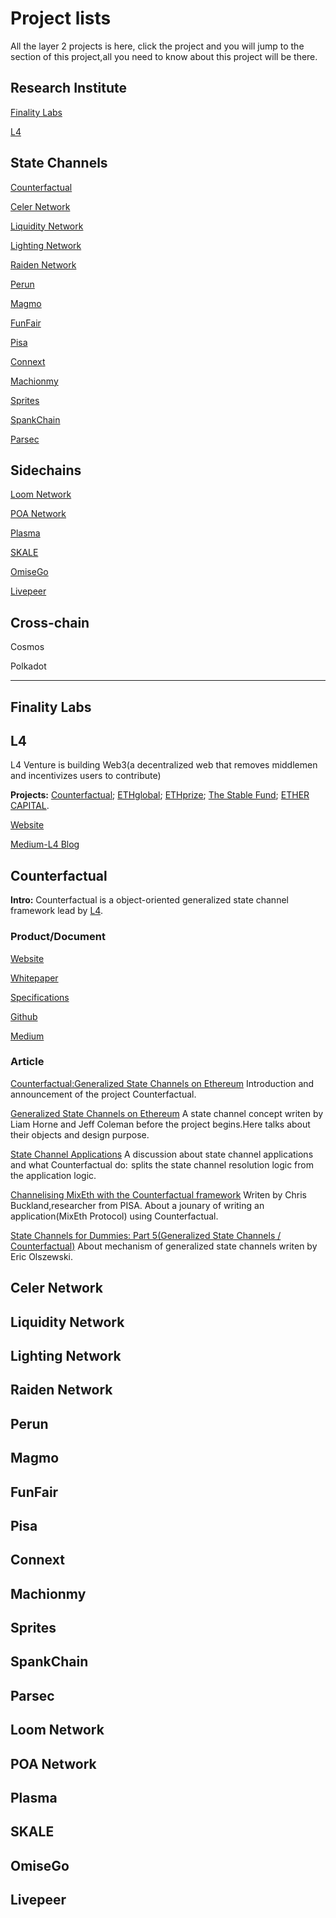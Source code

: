 # Project lists
All the layer 2 projects is here, click the project and you will jump to the section of this project,all you need to know about this project will be there.

## Research Institute
 [Finality Labs](https://github.com/Awesome-Layer-2/Project#finality-labs)
 
 [L4](https://github.com/Awesome-Layer-2/Project#l4)


## State Channels
 
 [Counterfactual](https://github.com/Awesome-Layer-2/Project#counterfactual)
 
 [Celer Network](https://github.com/Awesome-Layer-2/Project#celer-network)
 
 [Liquidity Network](https://github.com/Awesome-Layer-2/Project#liquidity-network)
 
 [Lighting Network](https://github.com/Awesome-Layer-2/Project#lighting-network)
 
 [Raiden Network](https://github.com/Awesome-Layer-2/Project#raiden-network)
 
 [Perun](https://github.com/Awesome-Layer-2/Project#perun)
 
 [Magmo](https://github.com/Awesome-Layer-2/Project#magmo)
 
 [FunFair](https://github.com/Awesome-Layer-2/Project#funfair)
 
 [Pisa](https://github.com/Awesome-Layer-2/Project#pisa)
 
 [Connext](https://github.com/Awesome-Layer-2/Project#connext)
 
 [Machionmy](https://github.com/Awesome-Layer-2/Project#machionmy)
 
 [Sprites](https://github.com/Awesome-Layer-2/Project#sprites)
 
 [SpankChain](https://github.com/Awesome-Layer-2/Project#spankchain)
 
 [Parsec](https://github.com/Awesome-Layer-2/Project#parsec)



## Sidechains
 [Loom Network](https://github.com/Awesome-Layer-2/Project#loom-network)
 
 [POA Network](https://github.com/Awesome-Layer-2/Project#poa-network)
 
 [Plasma](https://github.com/Awesome-Layer-2/Project#plasma)
 
 [SKALE](https://github.com/Awesome-Layer-2/Project#skale)
 
 [OmiseGo](https://github.com/Awesome-Layer-2/Project#omisego)
 
 [Livepeer](https://github.com/Awesome-Layer-2/Project#livepeer)

 

## Cross-chain
Cosmos

Polkadot

***

## Finality Labs
## L4
 L4 Venture is building Web3(a decentralized web that removes middlemen and incentivizes users to contribute)
 
 **Projects:** [Counterfactual](https://github.com/Awesome-Layer-2/Project#counterfactual);
 [ETHglobal](https://ethglobal.co/);
 [ETHprize](http://ethprize.io/);
 [The Stable Fund](https://stable.fund/);
 [ETHER CAPITAL](https://ethcap.co/).
 
 [Website](https://l4.ventures/)
 
 [Medium-L4 Blog](https://medium.com/l4-media)

## Counterfactual
**Intro:** Counterfactual is a object-oriented generalized state channel framework lead by [L4](https://l4.ventures/).
### Product/Document
[Website](https://www.counterfactual.com/)

[Whitepaper](https://l4.ventures/papers/statechannels.pdf)

[Specifications](https://specs.counterfactual.com/)

[Github](https://github.com/counterfactual)

[Medium](https://medium.com/statechannels)

### Article
[Counterfactual:Generalized State Channels on Ethereum](https://medium.com/statechannels/counterfactual-generalized-state-channels-on-ethereum-d38a36d25fc6) Introduction and announcement of the project Counterfactual.

[Generalized State Channels on Ethereum](https://medium.com/l4-media/generalized-state-channels-on-ethereum-de0357f5fb44) A state channel concept writen by Liam Horne and Jeff Coleman before the project begins.Here talks about their objects and design purpose.

[State Channel Applications](https://medium.com/statechannels/state-channel-applications-1f170e7d542e) A discussion about state channel applications and what Counterfactual do:  splits the state channel resolution logic from the application logic. 

[Channelising MixEth with the Counterfactual framework](https://medium.com/pisa-research/channelising-mixeth-with-the-counterfactual-framework-b53b7f839cc) Writen by Chris Buckland,researcher from PISA. About a jounary of writing an application(MixEth Protocol) using Counterfactual.

[State Channels for Dummies: Part 5(Generalized State Channels / Counterfactual)](https://medium.com/blockchannel/state-channels-for-dummies-part-5-6238f83f8da3) About mechanism of generalized state channels writen by Eric Olszewski.


## Celer Network
## Liquidity Network
## Lighting Network
## Raiden Network
## Perun
## Magmo
## FunFair
## Pisa
## Connext
## Machionmy
## Sprites
## SpankChain





## Parsec
## Loom Network
## POA Network
## Plasma
## SKALE
## OmiseGo
## Livepeer







